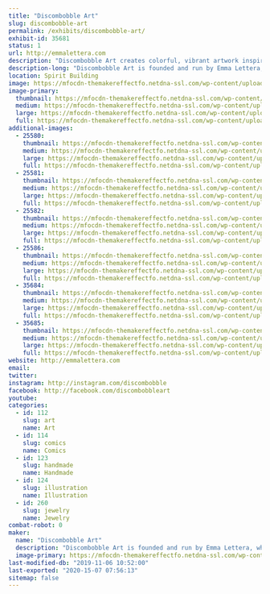 ```yaml
---
title: "Discombobble Art"
slug: discombobble-art
permalink: /exhibits/discombobble-art/
exhibit-id: 35681
status: 1
url: http://emmalettera.com
description: "Discombobble Art creates colorful, vibrant artwork inspired by pop culture, fashion photography, and the fantasy genre. While primarily working with digital media and watercolor, Disombobble also experiments with various other materials that include gouache, resin casting, wire wrapping, and linoleum printing to create prints, jewelry, and apparel. "
description-long: "Discombobble Art is founded and run by Emma Lettera, who's background is primarily in graphic design. Using her design background, under the Discombobble brand, Emma creates colorful, vibrant artwork inspired by pop culture, fashion photography, and the fantasy genre. While she primarily works with digital media and watercolor, she also experiments with various other materials that include gouache, resin casting, wire wrapping, and linoleum printing to create prints, jewelry, and apparel. When exhibiting at events, Emma regularly sketches to demonstrate the use of different materials and drawing techniques for anyone who is curious and loves answering any questions about the creative field."
location: Spirit Building
image: https://mfocdn-themakereffectfo.netdna-ssl.com/wp-content/uploads/2018/07/logo-3-1024x1024.png
image-primary:
  thumbnail: https://mfocdn-themakereffectfo.netdna-ssl.com/wp-content/uploads/2018/07/logo-3-150x150.png
  medium: https://mfocdn-themakereffectfo.netdna-ssl.com/wp-content/uploads/2018/07/logo-3-300x300.png
  large: https://mfocdn-themakereffectfo.netdna-ssl.com/wp-content/uploads/2018/07/logo-3-1024x1024.png
  full: https://mfocdn-themakereffectfo.netdna-ssl.com/wp-content/uploads/2018/07/logo-3.png
additional-images:
  - 25580:
    thumbnail: https://mfocdn-themakereffectfo.netdna-ssl.com/wp-content/uploads/2018/07/tumblr_p6kqtfmYVK1ucwylvo1_1280-150x150.jpg
    medium: https://mfocdn-themakereffectfo.netdna-ssl.com/wp-content/uploads/2018/07/tumblr_p6kqtfmYVK1ucwylvo1_1280-240x300.jpg
    large: https://mfocdn-themakereffectfo.netdna-ssl.com/wp-content/uploads/2018/07/tumblr_p6kqtfmYVK1ucwylvo1_1280-819x1024.jpg
    full: https://mfocdn-themakereffectfo.netdna-ssl.com/wp-content/uploads/2018/07/tumblr_p6kqtfmYVK1ucwylvo1_1280.jpg
  - 25581:
    thumbnail: https://mfocdn-themakereffectfo.netdna-ssl.com/wp-content/uploads/2018/07/29027756_1889367051285730_6740760663502618624_o-150x150.jpg
    medium: https://mfocdn-themakereffectfo.netdna-ssl.com/wp-content/uploads/2018/07/29027756_1889367051285730_6740760663502618624_o-225x300.jpg
    large: https://mfocdn-themakereffectfo.netdna-ssl.com/wp-content/uploads/2018/07/29027756_1889367051285730_6740760663502618624_o-768x1024.jpg
    full: https://mfocdn-themakereffectfo.netdna-ssl.com/wp-content/uploads/2018/07/29027756_1889367051285730_6740760663502618624_o.jpg
  - 25582:
    thumbnail: https://mfocdn-themakereffectfo.netdna-ssl.com/wp-content/uploads/2018/07/31068952_1906278799594555_810825091737714688_o-150x150.jpg
    medium: https://mfocdn-themakereffectfo.netdna-ssl.com/wp-content/uploads/2018/07/31068952_1906278799594555_810825091737714688_o-300x300.jpg
    large: https://mfocdn-themakereffectfo.netdna-ssl.com/wp-content/uploads/2018/07/31068952_1906278799594555_810825091737714688_o-1024x1024.jpg
    full: https://mfocdn-themakereffectfo.netdna-ssl.com/wp-content/uploads/2018/07/31068952_1906278799594555_810825091737714688_o.jpg
  - 25586:
    thumbnail: https://mfocdn-themakereffectfo.netdna-ssl.com/wp-content/uploads/2018/07/22713272_1827574240798345_7750126142318694005_o-1-150x150.jpg
    medium: https://mfocdn-themakereffectfo.netdna-ssl.com/wp-content/uploads/2018/07/22713272_1827574240798345_7750126142318694005_o-1-300x300.jpg
    large: https://mfocdn-themakereffectfo.netdna-ssl.com/wp-content/uploads/2018/07/22713272_1827574240798345_7750126142318694005_o-1-1024x1024.jpg
    full: https://mfocdn-themakereffectfo.netdna-ssl.com/wp-content/uploads/2018/07/22713272_1827574240798345_7750126142318694005_o-1.jpg
  - 35684:
    thumbnail: https://mfocdn-themakereffectfo.netdna-ssl.com/wp-content/uploads/2019/08/samus-1-150x150.jpg
    medium: https://mfocdn-themakereffectfo.netdna-ssl.com/wp-content/uploads/2019/08/samus-1-236x300.jpg
    large: https://mfocdn-themakereffectfo.netdna-ssl.com/wp-content/uploads/2019/08/samus-1-805x1024.jpg
    full: https://mfocdn-themakereffectfo.netdna-ssl.com/wp-content/uploads/2019/08/samus-1.jpg
  - 35685:
    thumbnail: https://mfocdn-themakereffectfo.netdna-ssl.com/wp-content/uploads/2019/08/IMG_20190415_153738_307-150x150.jpg
    medium: https://mfocdn-themakereffectfo.netdna-ssl.com/wp-content/uploads/2019/08/IMG_20190415_153738_307-300x300.jpg
    large: https://mfocdn-themakereffectfo.netdna-ssl.com/wp-content/uploads/2019/08/IMG_20190415_153738_307-1024x1024.jpg
    full: https://mfocdn-themakereffectfo.netdna-ssl.com/wp-content/uploads/2019/08/IMG_20190415_153738_307.jpg
website: http://emmalettera.com
email: 
twitter: 
instagram: http://instagram.com/discombobble
facebook: http://facebook.com/discombobbleart
youtube: 
categories:
  - id: 112
    slug: art
    name: Art
  - id: 114
    slug: comics
    name: Comics
  - id: 123
    slug: handmade
    name: Handmade
  - id: 124
    slug: illustration
    name: Illustration
  - id: 260
    slug: jewelry
    name: Jewelry
combat-robot: 0
maker:
  name: "Discombobble Art"
  description: "Discombobble Art is founded and run by Emma Lettera, who's background is primarily in graphic design. Using her design background, under the Discombobble brand, Emma creates colorful, vibrant artwork inspired by pop culture, fashion photography, and the fantasy genre. While she primarily works with digital media and watercolor, she also experiments with various other materials that include gouache, resin casting, wire wrapping, and linoleum printing to create prints, jewelry, and apparel. "
  image-primary: https://mfocdn-themakereffectfo.netdna-ssl.com/wp-content/uploads/2018/07/logo-2-300x300.png
last-modified-db: "2019-11-06 10:52:00"
last-exported: "2020-15-07 07:56:13"
sitemap: false
---
```

